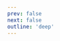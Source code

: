```yaml
---
prev: false
next: false
outline: 'deep'
---
```


<script>
import '../../src/avatar';
import '../../src/badge';
import '../../src/badge-wrapper';
import '../../src/banner';
import '../../src/base-button';
import '../../src/bottom-navigation';
import '../../src/bottom-navigation-item';
import '../../src/base-button';
import '../../src/button';
import '../../src/base-button';
import '../../src/checkbox';
import '../../src/divider';
import '../../src/icon-button';
import '../../src/input';
import '../../src/modal';
import '../../src/notice';
import '../../src/pinwheel';
import '../../src/pinwheel-group';
import '../../src/progress-indicator';
import '../../src/radio';
import '../../src/radio-group';
import '../../src/row';
import '../../src/segmented-button';
import '../../src/segmented-button-group';
import '../../src/skeleton';
import '../../src/spinner';
import '../../src/step-indicator';
import '../../src/stepper';
import '../../src/text-field';
import '../../src/textarea';
import '../../src/toast';
import '../../src/tooltip';
import '../../src/button';
import '../../src/icons/default'; // TODO: remove
import '../../styles/theme.css';
</script>

<!-- @content -->
